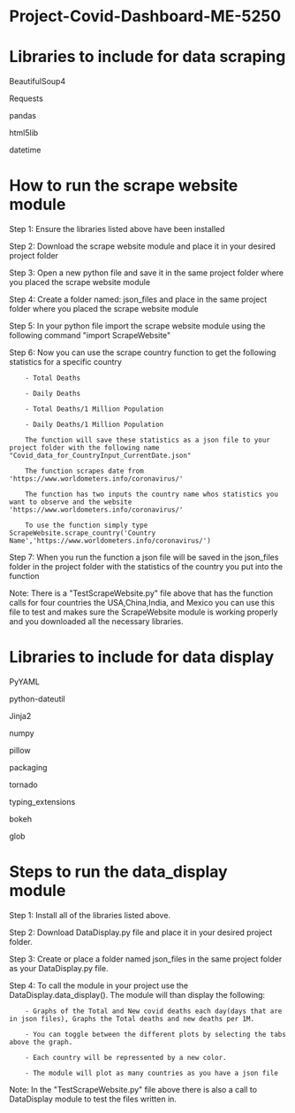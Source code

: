 # Project-Covid-Dashboard-ME-5250
# Libraries to include for data scraping
BeautifulSoup4

Requests

pandas

html5lib

datetime
# How to run the scrape website module
Step 1: Ensure the libraries listed above have been installed 

Step 2: Download the scrape website module and place it in your desired project folder

Step 3: Open a new python file and save it in the same project folder where you placed the scrape website module 

Step 4: Create a folder named: json_files and place in the same project folder where you placed the scrape website module 

Step 5: In your python file import the scrape website module using the following command "import ScrapeWebsite"

Step 6: Now you can use the scrape country function to get the following statistics for a specific country 

        - Total Deaths
        
        - Daily Deaths
        
        - Total Deaths/1 Million Population
        
        - Daily Deaths/1 Million Population
        
        The function will save these statistics as a json file to your project folder with the following name "Covid_data_for_CountryInput_CurrentDate.json"
        
        The function scrapes date from 'https://www.worldometers.info/coronavirus/' 
        
        The function has two inputs the country name whos statistics you want to observe and the website 'https://www.worldometers.info/coronavirus/'
        
        To use the function simply type ScrapeWebsite.scrape_country('Country Name','https://www.worldometers.info/coronavirus/')
        
        
Step 7: When you run the function a json file will be saved in the json_files folder in the project folder with the statistics of the country you put into the function

Note: There is a "TestScrapeWebsite.py" file above that has the function calls for four countries the USA,China,India, and Mexico you can use this file to test and makes sure the ScrapeWebsite module is working properly and you downloaded all the necessary libraries. 

# Libraries to include for data display
PyYAML

python-dateutil

Jinja2

numpy

pillow

packaging

tornado

typing_extensions 

bokeh

glob


# Steps to run the data_display module
Step 1: Install all of the libraries listed above.

Step 2: Download DataDisplay.py file and place it in your desired project folder.

Step 3: Create or place a folder named json_files in the same project  folder as your DataDisplay.py file.

Step 4: To call the module in your project use the DataDisplay.data_display(). The module will than display the following:

        - Graphs of the Total and New covid deaths each day(days that are in json files), Graphs the Total deaths and new deaths per 1M.
        
        - You can toggle between the different plots by selecting the tabs above the graph.
        
        - Each country will be repressented by a new color.
        
        - The module will plot as many countries as you have a json file

Note: In the "TestScrapeWebsite.py" file above there is also a call to DataDisplay module to test the files written in.
